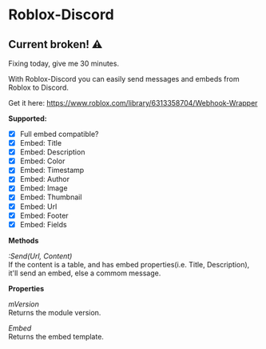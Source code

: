 # Roblox-Discord

## Current broken! ⚠
Fixing today, give me 30 minutes.

With Roblox-Discord you can easily send messages and embeds from Roblox to Discord.

Get it here: https://www.roblox.com/library/6313358704/Webhook-Wrapper

**Supported:**

- [x] Full embed compatible? 
- [x] Embed: Title
- [x] Embed: Description
- [x] Embed: Color
- [x] Embed: Timestamp
- [x] Embed: Author
- [x] Embed: Image
- [x] Embed: Thumbnail
- [x] Embed: Url
- [x] Embed: Footer
- [x] Embed: Fields

**Methods**

*:Send(Url, Content)* <br>
If the content is a table, and has embed properties(i.e. Title, Description), it'll send an embed, else a commom message.

**Properties**

 *mVersion* <br>
Returns the module version.

 *Embed* <br>
Returns the embed template.
